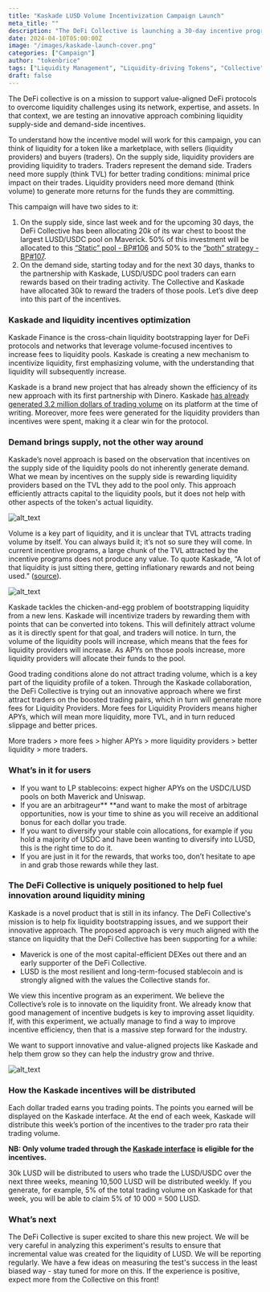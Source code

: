 ```yaml
---
title: "Kaskade LUSD Volume Incentivization Campaign Launch"
meta_title: ""
description: "The DeFi Collective is launching a 30-day incentive program to help boost the liquidity and volume of the LUSD/USDC pair on Uniswap and Maverick, leveraging the new and upcoming Kaskade tech."
date: 2024-04-10T05:00:00Z
image: "/images/kaskade-launch-cover.png"
categories: ["Campaign"]
author: "tokenbrice"
tags: ["Liquidity Management", "Liquidity-driving Tokens", "Collective"]
draft: false
---
```


The DeFi collective is on a mission to support value-aligned DeFi protocols to overcome liquidity challenges using its network, expertise, and assets. In that context, we are testing an innovative approach combining liquidity supply-side and demand-side incentives.

To understand how the incentive model will work for this campaign, you can think of liquidity for a token like a marketplace, with sellers (liquidity providers) and buyers (traders). On the supply side, liquidity providers are providing liquidity to traders. Traders represent the demand side. Traders need more supply (think TVL) for better trading conditions: minimal price impact on their trades. Liquidity providers need more demand (think volume) to generate more returns for the funds they are committing.

This campaign will have two sides to it:



1. On the supply side, since last week and for the upcoming 30 days, the DeFi Collective has been allocating $20k$ of its war chest to boost the largest LUSD/USDC pool on Maverick. 50% of this investment will be allocated to this [“Static” pool - BP#106](bit.ly/MAV-BP106) and 50% to the [“both” strategy - BP#107](https://app.mav.xyz/boosted-positions/0xf21598a36710cbc18912b442e258a3bc48114159?chain=1). 
2. On the demand side, starting today and for the next 30 days, thanks to the partnership with Kaskade, LUSD/USDC pool traders can earn rewards based on their trading activity. The Collective and Kaskade have allocated $30k$ to reward the traders of those pools. Let’s dive deep into this part of the incentives.


### Kaskade and liquidity incentives optimization

Kaskade Finance is the cross-chain liquidity bootstrapping layer for DeFi protocols and networks that leverage volume-focused incentives to increase fees to liquidity pools. Kaskade is creating a new mechanism to incentivize liquidity, first emphasizing volume, with the understanding that liquidity will subsequently increase.

Kaskade is a brand new project that has already shown the efficiency of its new approach with its first partnership with Dinero. Kaskade [has already generated 3.2 million dollars of trading volume](https://x.com/Kaskade_Finance/status/1777313026913505653) on its platform at the time of writing. Moreover, more fees were generated for the liquidity providers than incentives were spent, making it a clear win for the protocol.


### Demand brings supply, not the other way around

Kaskade’s novel approach is based on the observation that incentives on the supply side of the liquidity pools do not inherently generate demand. What we mean by incentives on the supply side is rewarding liquidity providers based on the TVL they add to the pool only. This approach efficiently attracts capital to the liquidity pools, but it does not help with other aspects of the token's actual liquidity. 


![alt_text](https://raw.githubusercontent.com/deficollective/deficollective.github.io/main/assets/images/kaskade-campaign-launch/image1.gif)


Volume is a key part of liquidity, and it is unclear that TVL attracts trading volume by itself. You can always build it; it’s not so sure they will come. In current incentive programs, a large chunk of the TVL attracted by the incentive programs does not produce any value. To quote Kaskade, “A lot of that liquidity is just sitting there, getting inflationary rewards and not being used.” ([source](https://medium.com/@KaskadeFinance/liquidity-is-fractured-cfbd2403c6fd)).


![alt_text](https://raw.githubusercontent.com/deficollective/deficollective.github.io/main/assets/images/kaskade-campaign-launch/image2.jpg)


Kaskade tackles the chicken-and-egg problem of bootstrapping liquidity from a new lens. Kaskade will incentivize traders by rewarding them with points that can be converted into tokens. This will definitely attract volume as it is directly spent for that goal, and traders will notice. In turn, the volume of the liquidity pools will increase, which means that the fees for liquidity providers will increase. As APYs on those pools increase, more liquidity providers will allocate their funds to the pool.

Good trading conditions alone do not attract trading volume, which is a key part of the liquidity profile of a token. Through the Kaskade collaboration, the DeFi Collective is trying out an innovative approach where we first attract traders on the boosted trading pairs, which in turn will generate more fees for Liquidity Providers. More fees for Liquidity Providers means higher APYs, which will mean more liquidity, more TVL, and in turn reduced slippage and better prices. 

More traders > more fees > higher APYs > more liquidity providers > better liquidity > more traders.


### What’s in it for users



* If you want to LP stablecoins: expect higher APYs on the USDC/LUSD pools on both Maverick and Uniswap.
* If you are an arbitrageur** **and want to make the most of arbitrage opportunities, now is your time to shine as you will receive an additional bonus for each dollar you trade. 
* If you want to diversify your stable coin allocations, for example if you hold a majority of USDC and have been wanting to diversify into LUSD, this is the right time to do it.
* If you are just in it for the rewards, that works too, don’t hesitate to ape in and grab those rewards while they last.


### The DeFi Collective is uniquely positioned to help fuel innovation around liquidity mining

Kaskade is a novel product that is still in its infancy. The DeFi Collective's mission is to help fix liquidity bootstrapping issues, and we support their innovative approach. The proposed approach is very much aligned with the stance on liquidity that the DeFi Collective has been supporting for a while:



* Maverick is one of the most capital-efficient DEXes out there and an early supporter of the DeFi Collective.
* LUSD is the most resilient and long-term-focused stablecoin and is strongly aligned with the values the Collective stands for.

We view this incentive program as an experiment. We believe the Collective’s role is to innovate on the liquidity front. We already know that good management of incentive budgets is key to improving asset liquidity. If, with this experiment, we actually manage to find a way to improve incentive efficiency, then that is a massive step forward for the industry. 

We want to support innovative and value-aligned projects like Kaskade and help them grow so they can help the industry grow and thrive. 


![alt_text](https://raw.githubusercontent.com/deficollective/deficollective.github.io/main/assets/images/kaskade-campaign-launch/image3.gif)



### How the Kaskade incentives will be distributed 

Each dollar traded earns you trading points. The points you earned will be displayed on the Kaskade interface. At the end of each week, Kaskade will distribute this week’s portion of the incentives to the trader pro rata their trading volume. 

**NB: Only volume traded through the [Kaskade interface](https://www.kaskade.finance/) is eligible for the incentives.**

30k LUSD will be distributed to users who trade the LUSD/USDC over the next three weeks, meaning 10,500 LUSD will be distributed weekly. If you generate, for example, 5% of the total trading volume on Kaskade for that week, you will be able to claim 5% of 10 000 = 500 LUSD. 


### What’s next

The DeFi Collective is super excited to share this new project. We will be very careful in analyzing this experiment's results to ensure that incremental value was created for the liquidity of LUSD. We will be reporting regularly. We have a few ideas on measuring the test's success in the least biased way - stay tuned for more on this. If the experience is positive, expect more from the Collective on this front!
